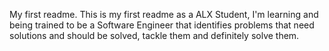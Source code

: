 My first readme.
This is my first readme as a ALX Student,
I'm learning and being trained to be a Software Engineer that identifies problems that need solutions and should be solved, tackle them and definitely solve them.
